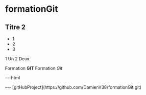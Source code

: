 # formationGit


## Titre 2

+ 1
+ 2
+ 3

1 Un
2 Deux

Formation **GIT**
Formation *Git*

---html
<html></html>
---
[gitHubProject](https://github.com/DamienV38/formationGit.git)